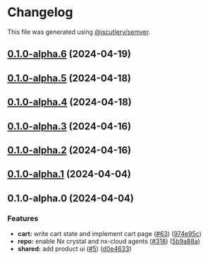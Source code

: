 # Changelog

This file was generated using [@jscutlery/semver](https://github.com/jscutlery/semver).

## [0.1.0-alpha.6](https://github.com/janasarcanys/nx-examples-test/compare/v0.1.0-alpha.5...v0.1.0-alpha.6) (2024-04-19)

## [0.1.0-alpha.5](https://github.com/janasarcanys/nx-examples-test/compare/v0.1.0-alpha.4...v0.1.0-alpha.5) (2024-04-18)

## [0.1.0-alpha.4](https://github.com/janasarcanys/nx-examples-test/compare/v0.1.0-alpha.3...v0.1.0-alpha.4) (2024-04-18)

## [0.1.0-alpha.3](https://github.com/janasarcanys/nx-examples-test/compare/v0.1.0-alpha.2...v0.1.0-alpha.3) (2024-04-16)

## [0.1.0-alpha.2](https://github.com/janasarcanys/nx-examples-test/compare/v0.1.0-alpha.1...v0.1.0-alpha.2) (2024-04-16)

## [0.1.0-alpha.1](https://github.com/janasarcanys/nx-examples-test/compare/v0.1.0-alpha.0...v0.1.0-alpha.1) (2024-04-04)

## 0.1.0-alpha.0 (2024-04-04)


### Features

* **cart:** write cart state and implement cart page ([#63](https://github.com/janasarcanys/nx-examples-test/issues/63)) ([974e95c](https://github.com/janasarcanys/nx-examples-test/commit/974e95ca5b2804063839e52277e90f1130d3a6e9))
* **repo:** enable Nx crystal and nx-cloud agents ([#318](https://github.com/janasarcanys/nx-examples-test/issues/318)) ([5b9a88a](https://github.com/janasarcanys/nx-examples-test/commit/5b9a88a7eb4b06e81dc07cb78b7d74653ffe2312))
* **shared:** add product ui ([#5](https://github.com/janasarcanys/nx-examples-test/issues/5)) ([d0e4633](https://github.com/janasarcanys/nx-examples-test/commit/d0e46339fd2e96d883e68e1fb48cde5d14890180))
